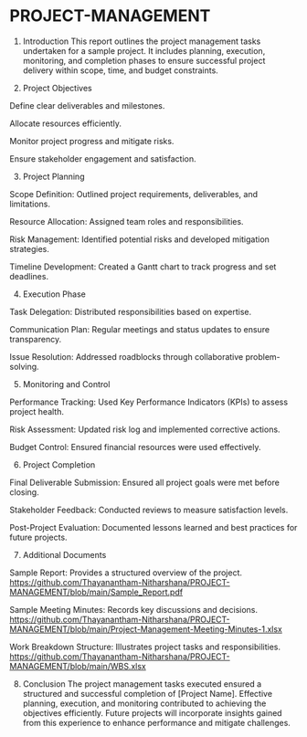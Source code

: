 # PROJECT-MANAGEMENT
1. Introduction This report outlines the project management tasks undertaken for a sample project. It includes planning, execution, monitoring, and completion phases to ensure successful project delivery within scope, time, and budget constraints.

2. Project Objectives

Define clear deliverables and milestones.

Allocate resources efficiently.

Monitor project progress and mitigate risks.

Ensure stakeholder engagement and satisfaction.

3. Project Planning

Scope Definition: Outlined project requirements, deliverables, and limitations.

Resource Allocation: Assigned team roles and responsibilities.

Risk Management: Identified potential risks and developed mitigation strategies.

Timeline Development: Created a Gantt chart to track progress and set deadlines.

4. Execution Phase

Task Delegation: Distributed responsibilities based on expertise.

Communication Plan: Regular meetings and status updates to ensure transparency.

Issue Resolution: Addressed roadblocks through collaborative problem-solving.

5. Monitoring and Control

Performance Tracking: Used Key Performance Indicators (KPIs) to assess project health.

Risk Assessment: Updated risk log and implemented corrective actions.

Budget Control: Ensured financial resources were used effectively.

6. Project Completion

Final Deliverable Submission: Ensured all project goals were met before closing.

Stakeholder Feedback: Conducted reviews to measure satisfaction levels.

Post-Project Evaluation: Documented lessons learned and best practices for future projects.

7. Additional Documents

Sample Report: Provides a structured overview of the project.
https://github.com/Thayanantham-Nitharshana/PROJECT-MANAGEMENT/blob/main/Sample_Report.pdf

Sample Meeting Minutes: Records key discussions and decisions.
https://github.com/Thayanantham-Nitharshana/PROJECT-MANAGEMENT/blob/main/Project-Management-Meeting-Minutes-1.xlsx

Work Breakdown Structure: Illustrates project tasks and responsibilities.
https://github.com/Thayanantham-Nitharshana/PROJECT-MANAGEMENT/blob/main/WBS.xlsx

8. Conclusion
The project management tasks executed ensured a structured and successful completion of [Project Name]. Effective planning, execution, and monitoring contributed to achieving the objectives efficiently. Future projects will incorporate insights gained from this experience to enhance performance and mitigate challenges.
